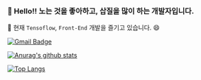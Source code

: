 ### 👋 Hello!! 노는 것을 좋아하고, 삽질을 많이 하는 개발자입니다. <br />
🔭 현재 `Tensoflow`, `Front-End` 개발을 즐기고 있습니다. 😄

[![Gmail Badge](https://img.shields.io/badge/-Gmail-d14836?style=flat-square&logo=Gmail&logoColor=white&link=mailto:yklovejesus@gmail.com)](mailto:yklovejesus@gmail.com)

[![Anurag's github stats](https://github-readme-stats.vercel.app/api?username=GloryKim)](https://github.com/anuraghazra/github-readme-stats)

[![Top Langs](https://github-readme-stats.vercel.app/api/top-langs/?username=GloryKim&layout=compact)](https://github.com/anuraghazra/github-readme-stats)

<!--
**GloryKim/GloryKim** is a ✨ _special_ ✨ repository because its `README.md` (this file) appears on your GitHub profile.

Here are some ideas to get you started:

- 🔭 I’m currently working on ...
- 🌱 I’m currently learning ...
- 👯 I’m looking to collaborate on ...
- 🤔 I’m looking for help with ...
- 💬 Ask me about ...
- 📫 How to reach me: ...
- 😄 Pronouns: ...
- ⚡ Fun fact: ...
-->
